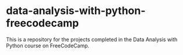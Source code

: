 # data-analysis-with-python-freecodecamp
This is a repository for the projects completed in the Data Analysis with Python course on FreeCodeCamp.
